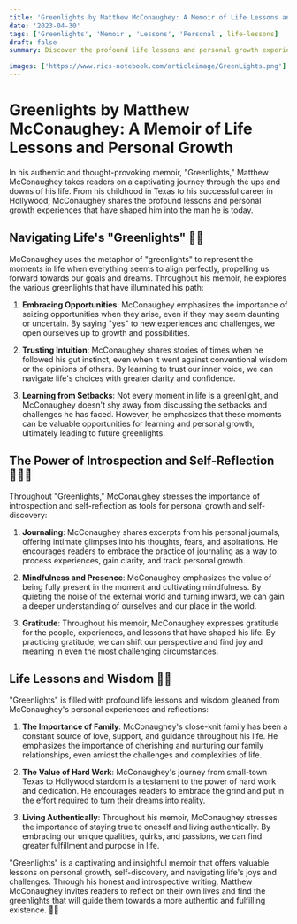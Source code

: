 ```yaml
---
title: 'Greenlights by Matthew McConaughey: A Memoir of Life Lessons and Personal Growth'
date: '2023-04-30'
tags: ['Greenlights', 'Memoir', 'Lessons', 'Personal', life-lessons]
draft: false
summary: Discover the profound life lessons and personal growth experiences shared by Matthew McConaughey in his captivating memoir, "Greenlights." This intimate and introspective book offers valuable insights on navigating the joys and challenges of life.

images: ['https://www.rics-notebook.com/articleimage/GreenLights.png']
---
```


# Greenlights by Matthew McConaughey: A Memoir of Life Lessons and Personal Growth

In his authentic and thought-provoking memoir, "Greenlights," Matthew McConaughey takes readers on a captivating journey through the ups and downs of his life. From his childhood in Texas to his successful career in Hollywood, McConaughey shares the profound lessons and personal growth experiences that have shaped him into the man he is today.

## Navigating Life's "Greenlights" 🚦💡

McConaughey uses the metaphor of "greenlights" to represent the moments in life when everything seems to align perfectly, propelling us forward towards our goals and dreams. Throughout his memoir, he explores the various greenlights that have illuminated his path:

1. **Embracing Opportunities**: McConaughey emphasizes the importance of seizing opportunities when they arise, even if they may seem daunting or uncertain. By saying "yes" to new experiences and challenges, we open ourselves up to growth and possibilities.

2. **Trusting Intuition**: McConaughey shares stories of times when he followed his gut instinct, even when it went against conventional wisdom or the opinions of others. By learning to trust our inner voice, we can navigate life's choices with greater clarity and confidence.

3. **Learning from Setbacks**: Not every moment in life is a greenlight, and McConaughey doesn't shy away from discussing the setbacks and challenges he has faced. However, he emphasizes that these moments can be valuable opportunities for learning and personal growth, ultimately leading to future greenlights.

## The Power of Introspection and Self-Reflection 🧘‍♂️📔

Throughout "Greenlights," McConaughey stresses the importance of introspection and self-reflection as tools for personal growth and self-discovery:

1. **Journaling**: McConaughey shares excerpts from his personal journals, offering intimate glimpses into his thoughts, fears, and aspirations. He encourages readers to embrace the practice of journaling as a way to process experiences, gain clarity, and track personal growth.

2. **Mindfulness and Presence**: McConaughey emphasizes the value of being fully present in the moment and cultivating mindfulness. By quieting the noise of the external world and turning inward, we can gain a deeper understanding of ourselves and our place in the world.

3. **Gratitude**: Throughout his memoir, McConaughey expresses gratitude for the people, experiences, and lessons that have shaped his life. By practicing gratitude, we can shift our perspective and find joy and meaning in even the most challenging circumstances.

## Life Lessons and Wisdom 🧠🌟

"Greenlights" is filled with profound life lessons and wisdom gleaned from McConaughey's personal experiences and reflections:

1. **The Importance of Family**: McConaughey's close-knit family has been a constant source of love, support, and guidance throughout his life. He emphasizes the importance of cherishing and nurturing our family relationships, even amidst the challenges and complexities of life.

2. **The Value of Hard Work**: McConaughey's journey from small-town Texas to Hollywood stardom is a testament to the power of hard work and dedication. He encourages readers to embrace the grind and put in the effort required to turn their dreams into reality.

3. **Living Authentically**: Throughout his memoir, McConaughey stresses the importance of staying true to oneself and living authentically. By embracing our unique qualities, quirks, and passions, we can find greater fulfillment and purpose in life.

"Greenlights" is a captivating and insightful memoir that offers valuable lessons on personal growth, self-discovery, and navigating life's joys and challenges. Through his honest and introspective writing, Matthew McConaughey invites readers to reflect on their own lives and find the greenlights that will guide them towards a more authentic and fulfilling existence. 🌟💫
